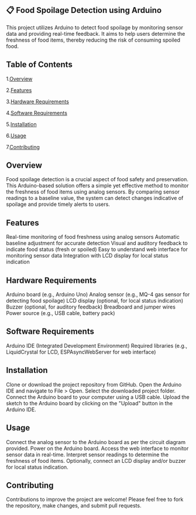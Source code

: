 ## 📋 <a name="table">Food Spoilage Detection using Arduino</a>
This project utilizes Arduino to detect food spoilage by monitoring sensor data and providing real-time feedback. It aims to help users determine the freshness of food items, thereby reducing the risk of consuming spoiled food.

## <a name ="contents">Table of Contents</a>
  1.[Overview](#overview)
  
  2.[Features](#features)
  
  3.[Hardware Requirements](#s)
  
  4.[Software Requirements](#ts)
  
  5.[Installation](#installation)

  6.[Usage](#usage)
  
  7.[Contributing](#contributing)


## <a name="overview"> Overview</a>
Food spoilage detection is a crucial aspect of food safety and preservation. This Arduino-based solution offers a simple yet effective method to monitor the freshness of food items using analog sensors. By comparing sensor readings to a baseline value, the system can detect changes indicative of spoilage and provide timely alerts to users.


## <a name = "features">Features</a>

Real-time monitoring of food freshness using analog sensors
Automatic baseline adjustment for accurate detection
Visual and auditory feedback to indicate food status (fresh or spoiled)
Easy to understand web interface for monitoring sensor data
Integration with LCD display for local status indication

## <a name = "s">Hardware Requirements</a>

Arduino board (e.g., Arduino Uno)
Analog sensor (e.g., MQ-4 gas sensor for detecting food spoilage)
LCD display (optional, for local status indication)
Buzzer (optional, for auditory feedback)
Breadboard and jumper wires
Power source (e.g., USB cable, battery pack)

## <a name = "st">Software Requirements</a>

Arduino IDE (Integrated Development Environment)
Required libraries (e.g., LiquidCrystal for LCD, ESPAsyncWebServer for web interface)

## <a name = "installation"> Installation </a>

Clone or download the project repository from GitHub.
Open the Arduino IDE and navigate to File > Open. Select the downloaded project folder.
Connect the Arduino board to your computer using a USB cable.
Upload the sketch to the Arduino board by clicking on the "Upload" button in the Arduino IDE.

## <a name = "usage"> Usage </a>
Connect the analog sensor to the Arduino board as per the circuit diagram provided.
Power on the Arduino board.
Access the web interface to monitor sensor data in real-time.
Interpret sensor readings to determine the freshness of food items.
Optionally, connect an LCD display and/or buzzer for local status indication.

## <a name = "contributing"> Contributing</a>

Contributions to improve the project are welcome! Please feel free to fork the repository, make changes, and submit pull requests.


